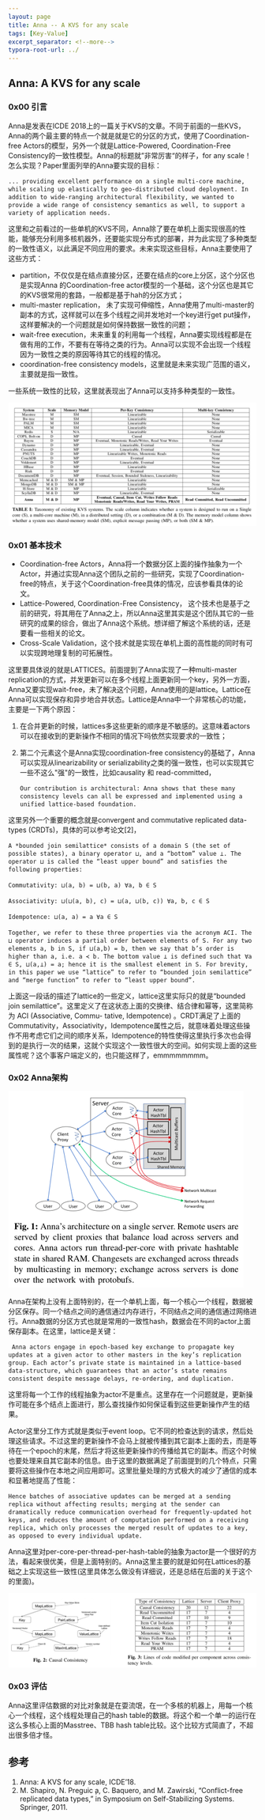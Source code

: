 ```yaml
---
layout: page
title: Anna -- A KVS for any scale
tags: [Key-Value]
excerpt_separator: <!--more-->
typora-root-url: ../
---
```


## Anna: A KVS for any scale

### 0x00 引言

 Anna是发表在ICDE 2018上的一篇关于KVS的文章。不同于前面的一些KVS，Anna的两个最主要的特点一个就是就是它的分区的方式，使用了Coordination-free Actors的模型，另外一个就是Lattice-Powered, Coordination-Free Consistency的一致性模型。Anna的标题就”非常厉害“的样子，for any scale！怎么实现？Paper里面列举的Anna要实现的目标：

```
... providing excellent performance on a single multi-core machine, while scaling up elastically to geo-distributed cloud deployment. In addition to wide-ranging architectural flexibility, we wanted to provide a wide range of consistency semantics as well, to support a variety of application needs.
```

   这里和之前看过的一些单机的KVS不同，Anna除了要在单机上面实现很高的性能，能够充分利用多核机器外，还要能实现分布式的部署，并为此实现了多种类型的一致性语义，以此满足不同应用的要求。未来实现这些目标，Anna主要使用了这些方式：

* partition，不仅仅是在结点直接分区，还要在结点的core上分区，这个分区也是实现Anna 的Coordination-free actor模型的一个基础，这个分区也是其它的KVS很常用的套路，一般都是基于hah的分区方式；
* multi-master replication， 未了实现可伸缩性，Anna使用了multi-master的副本的方式，这样就可以在多个线程之间并发地对一个key进行get put操作，这样要解决的一个问题就是如何保持数据一致性的问题；
* wait-free execution，未来重复的利用每一个线程，Anna要实现线程都是在做有用的工作，不要有在等待之类的行为。Anna可以实现不会出现一个线程因为一致性之类的原因等待其它的线程的情况。
* coordination-free consistency models，这里就是未来实现广范围的语义，主要就是指一致性。

一些系统一致性的比较，这里就表现出了Anna可以支持多种类型的一致性。

![anna-consistency](/assets/img/anna-consistency.png)

### 0x01 基本技术

* Coordination-free Actors，Anna将一个数据分区上面的操作抽象为一个Actor，并通过实现Anna这个团队之前的一些研究，实现了Coordination-free的特点，关于这个Coordination-free具体的情况，应该参看具体的论文。
* Lattice-Powered, Coordination-Free Consistency， 这个技术也是基于之前的研究，将其用在了Anna之上，所以Anna这里其实是这个团队其它的一些研究的成果的综合，做出了Anna这个系统。想详细了解这个系统的话，还是要看一些相关的论文。
* Cross-Scale Validation，这个技术就是实现在单机上面的高性能的同时有可以实现跨地理复制的可拓展性。

这里要具体说的就是LATTICES。前面提到了Anna实现了一种multi-master replication的方式，并发更新可以在多个线程上面更新同一个key，另外一方面，Anna又要实现wait-free，未了解决这个问题，Anna使用的是lattice。Lattice在Anna可以实现保存和异步地合并状态。Lattice是Anna中一个非常核心的功能，主要是一下两个原因：

1. 在合并更新的时候，lattices多这些更新的顺序是不敏感的。这意味着actors可以在接收到的更新操作不相同的情况下吗依然实现要求的一致性；

2. 第二个元素这个是Anna实现coordination-free consistency的基础了，Anna可以实现从linearizability or serializability之类的强一致性，也可以实现其它一些不这么"强"的一致性，比如causality 和 read-committed，

   ```
   Our contribution is architectural: Anna shows that these many consistency levels can all be expressed and implemented using a unified lattice-based foundation. 
   ```

这里另外一个重要的概念就是convergent and commutative replicated data-types (CRDTs)，具体的可以参考论文[2]，

```
A *bounded join semilattice* consists of a domain S (the set of possible states), a binary operator ⊔, and a “bottom” value ⊥. The operator ⊔ is called the “least upper bound” and satisfies the following properties:

Commutativity: ⊔(a, b) = ⊔(b, a) ∀a, b ∈ S

Associativity: ⊔(⊔(a, b), c) = ⊔(a, ⊔(b, c)) ∀a, b, c ∈ S 

Idempotence: ⊔(a, a) = a ∀a ∈ S

Together, we refer to these three properties via the acronym ACI. The ⊔ operator induces a partial order between elements of S. For any two elements a, b in S, if ⊔(a,b) = b, then we say that b’s order is higher than a, i.e. a ≺ b. The bottom value ⊥ is defined such that ∀a ∈ S, ⊔(a,⊥) = a; hence it is the smallest element in S. For brevity, in this paper we use “lattice” to refer to “bounded join semilattice” and “merge function” to refer to “least upper bound”.
```

 上面这一段话的描述了lattice的一些定义，lattice这里实际只的就是“bounded join semilattice”。这里定义了在这状态上面的交换律、结合律和幂等，这里简称为 ACI (Associative, Commu- tative, Idempotence) 。CRDT满足了上面的Commutativity，Associativity，Idempotence属性之后，就意味着处理这些操作不用考虑它们之间的顺序关系，Idempotence的特性使得这里执行多次也会得到的是执行一次的结果，这就个实现这个一致性很大的空间。如何实现上面的这些属性呢？这个事客户端定义的，也只能这样了，emmmmmmmm。

### 0x02 Anna架构

<img src="/assets/img/anna-arch.png" alt="anna-arch" style="zoom:50%;" />

 Anna在架构上没有上面特别的，在一个单机上面，每一个核心一个线程，数据被分区保存。同一个结点之间的通信通过内存进行，不同结点之间的通信通过网络进行。Anna数据的分区方式也就是常用的一致性hash，数据会在不同的actor上面保存副本。在这里，lattice是关键：

```
 Anna actors engage in epoch-based key exchange to propagate key updates at a given actor to other masters in the key’s replication group. Each actor’s private state is maintained in a lattice-based data-structure, which guarantees that an actor’s state remains consistent despite message delays, re-ordering, and duplication.
```

这里将每一个工作的线程抽象为actor不是重点。这里存在一个问题就是，更新操作可能在多个结点上面进行，那么查找操作如何保证看到这些更新操作产生的结果。

  Actor这里分工作方式就是类似于event loop。它不同的检查达到的请求，然后处理这些请求。不过这里的更新操作不会马上就被传播到其它副本上面的去，而是等待在一个epoch的末尾，然后才将这些更新操作的传播给其它的副本。而这个时候也要处理来自其它副本的信息。由于这里的数据满足了前面提到的几个特点，只需要将这些操作在本地之间应用即可。这里批量处理的方式极大的减少了通信的成本和显著地提高了性能：

```
Hence batches of associative updates can be merged at a sending replica without affecting results; merging at the sender can dramatically reduce communication overhead for frequently-updated hot keys, and reduces the amount of computation performed on a receiving replica, which only processes the merged result of updates to a key, as opposed to every individual update.
```

 Anna这里对per-core-per-thread-per-hash-table的抽象为actor是一个很好的方法，看起来很优美，但是上面特别的。Anna这里主要的就是如何在Lattices的基础之上实现这些一致性(这里具体怎么做没有详细说，还是总结在后面的关于这个的里面)。

![anna-causal](/assets/img/anna-causal.png)

### 0x03 评估

  Anna这里评估数据的对比对象就是在耍流氓，在一个多核的机器上，用每一个核心一个线程，这个线程处理自己的hash table的数据。将这个和一个单一的运行在这么多核心上面的Masstree、TBB hash table比较。这个比较方式简直了，不超出很多倍才怪。

## 参考

1. Anna: A KVS for any scale, ICDE’18.
2.  M. Shapiro, N. Preguic ̧a, C. Baquero, and M. Zawirski, “Conflict-free replicated data types,” in Symposium on Self-Stabilizing Systems. Springer, 2011. 

